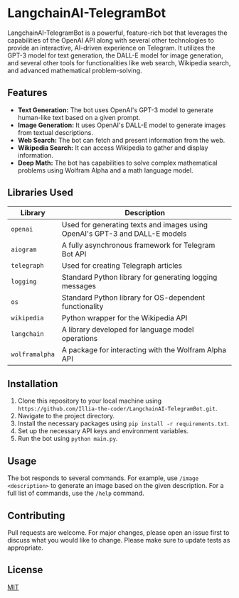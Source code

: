 # LangchainAI-TelegramBot

LangchainAI-TelegramBot is a powerful, feature-rich bot that leverages the capabilities of the OpenAI API along with several other technologies to provide an interactive, AI-driven experience on Telegram. It utilizes the GPT-3 model for text generation, the DALL-E model for image generation, and several other tools for functionalities like web search, Wikipedia search, and advanced mathematical problem-solving.

## Features

- **Text Generation:** The bot uses OpenAI's GPT-3 model to generate human-like text based on a given prompt.
- **Image Generation:** It uses OpenAI's DALL-E model to generate images from textual descriptions.
- **Web Search:** The bot can fetch and present information from the web.
- **Wikipedia Search:** It can access Wikipedia to gather and display information.
- **Deep Math:** The bot has capabilities to solve complex mathematical problems using Wolfram Alpha and a math language model.

## Libraries Used

| Library | Description |
| --- | --- |
| `openai` | Used for generating texts and images using OpenAI's GPT-3 and DALL-E models |
| `aiogram` | A fully asynchronous framework for Telegram Bot API |
| `telegraph` | Used for creating Telegraph articles |
| `logging` | Standard Python library for generating logging messages |
| `os` | Standard Python library for OS-dependent functionality |
| `wikipedia` | Python wrapper for the Wikipedia API |
| `langchain` | A library developed for language model operations |
| `wolframalpha` | A package for interacting with the Wolfram Alpha API |

## Installation

1. Clone this repository to your local machine using `https://github.com/Illia-the-coder/LangchainAI-TelegramBot.git`.
2. Navigate to the project directory.
3. Install the necessary packages using `pip install -r requirements.txt`.
4. Set up the necessary API keys and environment variables.
5. Run the bot using `python main.py`.

## Usage

The bot responds to several commands. For example, use `/image <description>` to generate an image based on the given description. For a full list of commands, use the `/help` command.

## Contributing

Pull requests are welcome. For major changes, please open an issue first to discuss what you would like to change. Please make sure to update tests as appropriate.

## License

[MIT](https://choosealicense.com/licenses/mit/)
